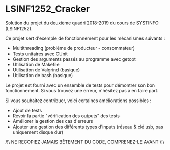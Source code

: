 # LSINF1252_Cracker

Solution du projet du deuxième quadri 2018-2019 du cours de SYSTINFO (LSINF1252).

Ce projet sert d'exemple de fonctionnement pour les mécanismes suivants :
  - Multithreading (problème de producteur - consommateur)
  - Tests unitaires avec CUnit
  - Gestion des arguments passés au programme avec getopt
  - Utilisation de Makefile
  - Utilisation de Valgrind (basique)
  - Utilisation de bash (basique)
  
Le projet est fourni avec un ensemble de tests pour démontrer son bon fonctionnement. Si vous trouvez une erreur, n'hésitez pas à
en faire part.

Si vous souhaitez contribuer, voici certaines améliorations possibles :
  - Ajout de tests
  - Revoir la partie "vérification des outputs" des tests
  - Améliorer la gestion des cas d'erreurs
  - Ajouter une gestion des différents types d'inputs (réseau & clé usb, pas uniquement disque dur)
  
/!\ NE RECOPIEZ JAMAIS BÊTEMENT DU CODE, COMPRENEZ-LE AVANT /!\
